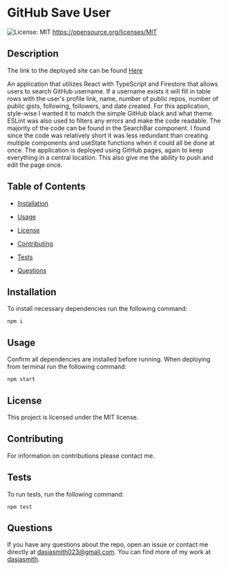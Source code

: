 # GitHub Save User
  ![License: MIT](https://img.shields.io/badge/License-MIT-yellow.svg)
      https://opensource.org/licenses/MIT

  ## Description

  The link to the deployed site can be found [Here](https://dasiasmith.github.io/Github-Save-User/)

  An application that utilizes React with TypeScript and Firestore that allows users to search GitHub username. If a username exists it will fill in table rows with the user's profile link, name, number of public repos, number of public gists, following, followers, and date created. 
  For this application, style-wise I wanted it to match the simple GitHub black and what theme. ESLint was also used to filters any errors and make the code readable. The majority of the code can be found in the SearchBar component. I found since the code was relatively short it was less redundant than creating multiple components and useState functions when it could all be done at once. 
  The application is deployed using GitHub pages, again to keep everything in a central location. This also give me the ability to push and edit the page once. 

  ## Table of Contents

  * [Installation](#installation)

  * [Usage](#usage)

  * [License](#License)

  * [Contributing](#contributing)

  * [Tests](#tests)

  * [Questions](#Questions)

  ## Installation
  
  To install necessary dependencies run the following command:

  ```
  npm i
  ```

  ## Usage

  Confirm all dependencies are installed before running. When deploying from terminal run the following command:

  ```
  npm start
  ```

  ## License

  This project is licensed under the MIT license.

  ## Contributing

  For information on contributions please contact me.

  ## Tests

  To run tests, run the following command:

  ```
  npm test
  ```

  ## Questions

  If you have any questions about the repo, open an issue or contact me directly at dasiasmith023@gmail.com. You can find more of my work
  at [dasiasmith](https://github.com/dasiasmith).

